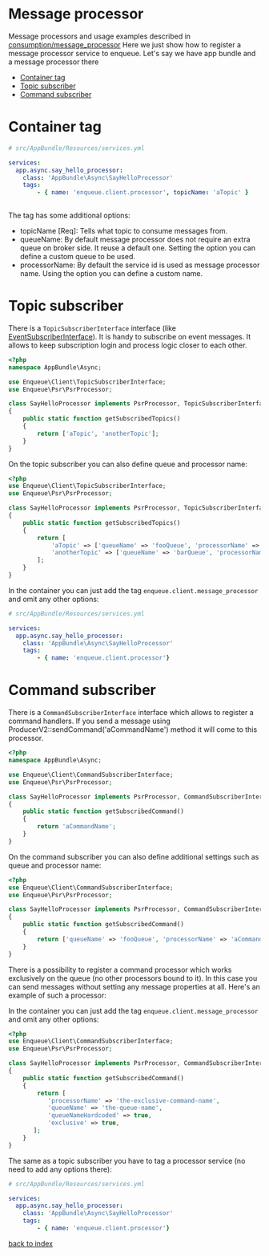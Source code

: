 # Message processor

Message processors and usage examples described in [consumption/message_processor](../consumption/message_processor.md)
Here we just show how to register a message processor service to enqueue. Let's say we have app bundle and a message processor there

* [Container tag](#container-tag)
* [Topic subscriber](#topic-subscriber)
* [Command subscriber](#command-subscriber)

# Container tag

```yaml
# src/AppBundle/Resources/services.yml

services:
  app.async.say_hello_processor:
    class: 'AppBundle\Async\SayHelloProcessor'
    tags:
        - { name: 'enqueue.client.processor', topicName: 'aTopic' }
        
```

The tag has some additional options:

* topicName [Req]: Tells what topic to consume messages from.
* queueName: By default message processor does not require an extra queue on broker side. It reuse a default one. Setting the option you can define a custom queue to be used.
* processorName: By default the service id is used as message processor name. Using the option you can define a custom name.

# Topic subscriber

There is a `TopicSubscriberInterface` interface (like [EventSubscriberInterface](https://github.com/symfony/symfony/blob/master/src/Symfony/Component/EventDispatcher/EventSubscriberInterface.php)). 
It is handy to subscribe on event messages. It allows to keep subscription login and process logic closer to each other. 

```php
<?php
namespace AppBundle\Async;

use Enqueue\Client\TopicSubscriberInterface;
use Enqueue\Psr\PsrProcessor;

class SayHelloProcessor implements PsrProcessor, TopicSubscriberInterface
{
    public static function getSubscribedTopics()
    {
        return ['aTopic', 'anotherTopic'];
    }
}
```

On the topic subscriber you can also define queue and processor name:

```php
<?php
use Enqueue\Client\TopicSubscriberInterface;
use Enqueue\Psr\PsrProcessor;

class SayHelloProcessor implements PsrProcessor, TopicSubscriberInterface
{
    public static function getSubscribedTopics()
    {
        return [
            'aTopic' => ['queueName' => 'fooQueue', 'processorName' => 'foo'], 
            'anotherTopic' => ['queueName' => 'barQueue', 'processorName' => 'bar'], 
        ];
    }
}
```

In the container you can just add the tag `enqueue.client.message_processor` and omit any other options:

```yaml
# src/AppBundle/Resources/services.yml

services:
  app.async.say_hello_processor:
    class: 'AppBundle\Async\SayHelloProcessor'
    tags:
        - { name: 'enqueue.client.processor'}

```

# Command subscriber

There is a `CommandSubscriberInterface` interface which allows to register a command handlers. 
If you send a message using ProducerV2::sendCommand('aCommandName') method it will come to this processor.

```php
<?php
namespace AppBundle\Async;

use Enqueue\Client\CommandSubscriberInterface;
use Enqueue\Psr\PsrProcessor;

class SayHelloProcessor implements PsrProcessor, CommandSubscriberInterface
{
    public static function getSubscribedCommand()
    {
        return 'aCommandName';
    }
}
```

On the command subscriber you can also define additional settings such as queue and processor name:

```php
<?php
use Enqueue\Client\CommandSubscriberInterface;
use Enqueue\Psr\PsrProcessor;

class SayHelloProcessor implements PsrProcessor, CommandSubscriberInterface
{
    public static function getSubscribedCommand()
    {
        return ['queueName' => 'fooQueue', 'processorName' => 'aCommandName'];
    }
}
```

There is a possibility to register a command processor which works exclusively on the queue (no other processors bound to it).
In this case you can send messages without setting any message properties at all. Here's an example of such a processor:

In the container you can just add the tag `enqueue.client.message_processor` and omit any other options:

```php
<?php
use Enqueue\Client\CommandSubscriberInterface;
use Enqueue\Psr\PsrProcessor;

class SayHelloProcessor implements PsrProcessor, CommandSubscriberInterface
{
    public static function getSubscribedCommand()
    {
        return [
           'processorName' => 'the-exclusive-command-name',
           'queueName' => 'the-queue-name',
           'queueNameHardcoded' => true,
           'exclusive' => true,
       ];
    }
}
```

The same as a topic subscriber you have to tag a processor service (no need to add any options there):


```yaml
# src/AppBundle/Resources/services.yml

services:
  app.async.say_hello_processor:
    class: 'AppBundle\Async\SayHelloProcessor'
    tags:
        - { name: 'enqueue.client.processor'}

```

[back to index](../index.md)
